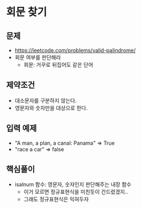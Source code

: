 # 회문 찾기
## 문제
- https://leetcode.com/problems/valid-palindrome/
- 회문 여부를 판단해라
    - 회문: 거꾸로 뒤집어도 같은 단어
    
## 제약조건
- 대소문자를 구분하지 않는다.
- 영문자와 숫자만을 대상으로 한다.

## 입력 예제
- "A man, a plan, a canal: Panama" => True
- "race a car" => false

## 핵심풀이
- isalnum 함수: 영문자, 숫자인지 판단해주는 내장 함수
    - 이거 모르면 정규표현식을 미친듯이 건드렸겠지..
    - 그래도 정규표현식은 익혀두자
